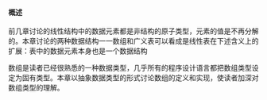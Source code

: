 
#### 概述

前几章讨论的线性结构中的数据元素都是非结构的原子类型，元素的值是不再分解的。本章讨论的两种数据结构一一数组和广义表可以看成是线性表在下述含义上的扩展：表中的数据元素本身也是一个数据结构

数组是读者已经很熟悉的一种数据类型，几乎所有的程序设计语言都把数组类型设定为固有类型。本章以抽象数据类型的形式讨论数组的定义和实现，使读者加深对数组类型的理解。
